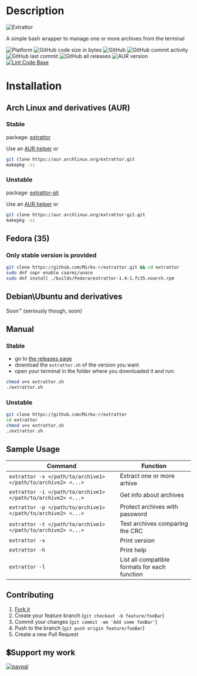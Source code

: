 # Description

![Extrattor](https://github.com/Mirko-r/extrattor/blob/master/Extrattor1.0.png)

A simple bash wrapper to manage one or more archives from the terminal

![Platform](https://img.shields.io/badge/platform%20-Linux-blue) ![GitHub code size in bytes](https://img.shields.io/github/languages/code-size/Mirko-r/extrattor) ![GitHub](https://img.shields.io/github/license/Mirko-r/extrattor) ![GitHub commit activity](https://img.shields.io/github/commit-activity/y/Mirko-r/extrattor) ![GitHub last commit](https://img.shields.io/github/last-commit/Mirko-r/extrattor) ![GitHub all releases](https://img.shields.io/github/downloads/Mirko-r/extrattor/total) ![AUR version](https://img.shields.io/aur/version/extrattor) [![Lint Code Base](https://github.com/Mirko-r/extrattor/actions/workflows/linter.yml/badge.svg)](https://github.com/Mirko-r/extrattor/actions/workflows/linter.yml)

# Installation

## Arch Linux and derivatives (AUR)

### Stable
package: [extrattor](https://aur.archlinux.org/packages/extrattor)<br>

Use an [AUR helper](https://wiki.archlinux.org/title/AUR_helpers) or

```bash
git clone https://aur.archlinux.org/extrattor.git
makepkg -si
```

### Unstable
package: [extrattor-git](https://aur.archlinux.org/packages/extrattor-git)<br>

Use an [AUR helper](https://wiki.archlinux.org/title/AUR_helpers) or

```bash
git clone https://aur.archlinux.org/extrattor-git.git
makepkg -si
```

## Fedora (35)

### Only stable version is provided

```bash
git clone https://github.com/Mirko-r/extrattor.git && cd extrattor
sudo dnf copr enable caarmi/unace
sudo dnf install ./builds/Fedora/extrattor-1.4-1.fc35.noarch.rpm
```

## Debian\Ubuntu and derivatives

Soon™ (seriously though, soon)

## Manual

### Stable

- go to [the releases page](https://github.com/Mirko-r/extrattor/releases)
- download the `extrattor.sh` of the version you want
- open your terminal in the folder where you downloaded it and run:

```bash
chmod u+x extrattor.sh
./extrattor.sh
```

### Unstable

```bash
git clone https://github.com/Mirko-r/extrattor
cd extrattor
chmod u+x extrattor.sh
./extrattor.sh
```
## Sample Usage

| Command              | Function                                                               |
| -------------------- | ---------------------------------------------------------------------- |
| `extrattor -x </path/to/archive1> </path/to/archive2> <...>`| Extract one or more arhive      |
| `extrattor -i </path/to/archive1> </path/to/archive2> <...>`| Get info about archives       	|
| `extrattor -p </path/to/archive1> </path/to/archive2> <...>`| Protect archives with password	|
| `extrattor -t </path/to/archive1> </path/to/archive2> <...>`| Test archives comparing the CRC	|
| `extrattor -v`       | Print version                                                          |
| `extrattor -h`       | Print help                                                             |
| `extrattor -l`       | List all compatible formats for each function				|

## Contributing

1. [Fork it](<https://github.com/Mirko-r/extrattor/fork>)
2. Create your feature branch (`git checkout -b feature/fooBar`)
3. Commit your changes (`git commit -am 'Add some fooBar'`)
4. Push to the branch (`git push origin feature/fooBar`)
5. Create a new Pull Request

## 💲Support my work

[![paypal](https://img.shields.io/badge/PayPal-00457C?style=for-the-badge&logo=paypal&logoColor=white)](https://paypal.me/stupidamentepod)
